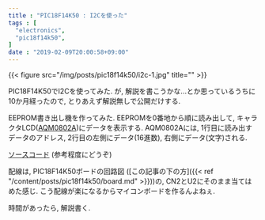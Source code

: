 ```yaml
---
title : "PIC18F14K50 : I2Cを使った"
tags : [
  "electronics",
  "pic18f14k50",
]
date : "2019-02-09T20:00:58+09:00"
---
```


{{< figure src="/img/posts/pic18f14k50/i2c-1.jpg" title="" >}}

PIC18F14K50でI2Cを使ってみた.
が, 解説を書こうかな...とか思っているうちに10か月経ったので, 
とりあえず解説無しで公開だけする.
<!--more-->

EEPROM書き出し機を作ってみた.
EEPROMを0番地から順に読み出して, 
キャラクタLCD([AQM0802A](http://akizukidenshi.com/catalog/g/gP-06669/))にデータを表示する.
AQM0802Aには, 1行目に読み出すデータのアドレス, 
2行目の左側にデータ(16進数), 右側にデータ(文字)される.   

[ソースコード](https://gist.github.com/siubiang/7b865db68e9d15b1d27a3270c4b1c031) (参考程度にどうぞ)  

配線は, PIC18F14K50ボードの回路図
([この記事の下の方]({{< ref "/content/posts/pic18f14k50/board.md" >}}))の, 
CN2とU2にそのまま当てはめた感じ.
こう配線が楽になるからマイコンボードを作るんよねぇ.   

時間があったら, 解説書く.
